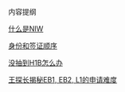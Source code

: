 内容提纲

[什么是NIW](NIW.md)

[身份和签证顺序](身份和签证顺序.md)

[没抽到H1B怎么办](没抽到H1B怎么办.md)

[王探长揭秘EB1, EB2, L1的申请难度](王探长谈为什么来了就是美国人.md)
